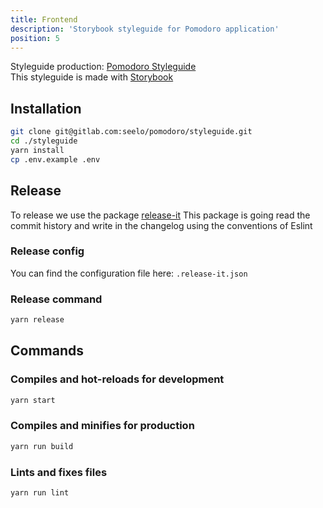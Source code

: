 ```yaml
---
title: Frontend
description: 'Storybook styleguide for Pomodoro application'
position: 5
---
```


Styleguide production: [Pomodoro Styleguide](https://styleguide.pomodoro.seelo.ch)  
This styleguide is made with [Storybook](https://storybook.js.org/)

  
##  Installation

  ```bash
  git clone git@gitlab.com:seelo/pomodoro/styleguide.git
  cd ./styleguide
  yarn install
  cp .env.example .env
  ```

## Release

To release we use the package
[release-it](https://github.com/release-it/release-it)
This package is going read the commit history and write in the changelog
using the conventions of Eslint

### Release config
You can find the configuration file here: `.release-it.json`

### Release command
```bash
yarn release
```


## Commands

### Compiles and hot-reloads for development

```bash
yarn start
```

### Compiles and minifies for production

```bash 
yarn run build
```

### Lints and fixes files

```bash
yarn run lint
```


